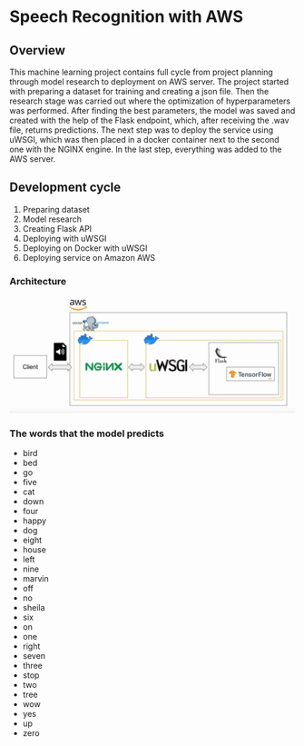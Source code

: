 # Speech Recognition with AWS

## Overview
This machine learning project contains full cycle from project planning through model research to deployment on AWS server. 
The project started with preparing a dataset for training and creating a json file. 
Then the research stage was carried out where the optimization of hyperparameters was performed. 
After finding the best parameters, the model was saved and created with the help of the Flask endpoint,
which, after receiving the .wav file, returns predictions. 
The next step was to deploy the service using uWSGI, which was then placed in a docker container next to the second one with the NGINX engine. 
In the last step, everything was added to the AWS server.

## Development cycle
1. Preparing dataset
2. Model research
3. Creating Flask API
4. Deploying with uWSGI
5. Deploying on Docker with uWSGI
6. Deploying service on Amazon AWS 

### Architecture
![alt text](https://github.com/KarolRogulski/speech-recognition-with-aws/blob/master/res/img/proj-architecture.png?raw=true)

### The words that the model predicts
 * bird
 * bed
 * go
 * five
 * cat
 * down
 * four
 * happy
 * dog
 * eight
 * house
 * left
 * nine
 * marvin
 * off
 * no
 * sheila
 * six
 * on
 * one
 * right
 * seven
 * three
 * stop
 * two
 * tree
 * wow
 * yes
 * up
 * zero
